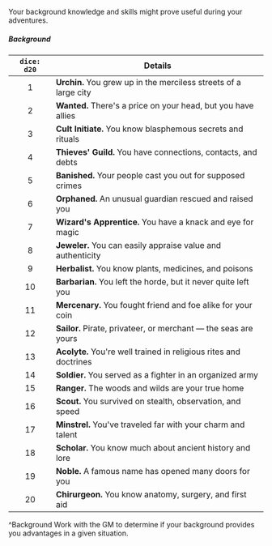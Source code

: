 Your background knowledge and skills might prove useful during your adventures.
##### Background
| `dice: d20` | **Details**                                                       |
|:-----------:| ----------------------------------------------------------------- |
|      1      | **Urchin.** You grew up in the merciless streets of a large city  |
|      2      | **Wanted.** There's a price on your head, but you have allies     |
|      3      | **Cult Initiate.** You know blasphemous secrets and rituals       |
|      4      | **Thieves' Guild.** You have connections, contacts, and debts     |
|      5      | **Banished.** Your people cast you out for supposed crimes        |
|      6      | **Orphaned.** An unusual guardian rescued and raised you          |
|      7      | **Wizard's Apprentice.** You have a knack and eye for magic       |
|      8      | **Jeweler.** You can easily appraise value and authenticity       |
|      9      | **Herbalist.** You know plants, medicines, and poisons            |
|     10      | **Barbarian.** You left the horde, but it never quite left you    |
|     11      | **Mercenary.** You fought friend and foe alike for your coin      |
|     12      | **Sailor.** Pirate, privateer, or merchant — the seas are yours   |
|     13      | **Acolyte.** You're well trained in religious rites and doctrines |
|     14      | **Soldier.** You served as a fighter in an organized army         |
|     15      | **Ranger.** The woods and wilds are your true home                |
|     16      | **Scout.** You survived on stealth, observation, and speed        |
|     17      | **Minstrel.** You've traveled far with your charm and talent      |
|     18      | **Scholar.** You know much about ancient history and lore         |
|     19      | **Noble.** A famous name has opened many doors for you            |
|     20      | **Chirurgeon.** You know anatomy, surgery, and first aid          |
^Background
Work with the GM to determine if your background provides you advantages in a given situation.


